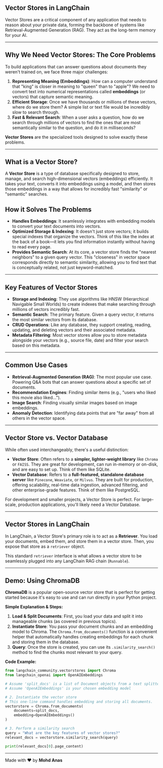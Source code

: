 ## **Vector Stores in LangChain**

Vector Stores are a critical component of any application that needs to reason about your private data, forming the backbone of systems like Retrieval-Augmented Generation (RAG). They act as the long-term memory for your AI.

---

## Why We Need Vector Stores: The Core Problems

To build applications that can answer questions about documents they weren't trained on, we face three major challenges:

1.  **Representing Meaning (Embeddings)**: How can a computer understand that "king" is closer in meaning to "queen" than to "apple"? We need to convert text into numerical representations called **embeddings** (or vectors) that capture semantic meaning.
2.  **Efficient Storage**: Once we have thousands or millions of these vectors, where do we store them? A simple list or text file would be incredibly slow to search through.
3.  **Fast & Relevant Search**: When a user asks a question, how do we search through millions of vectors to find the ones that are most semantically similar to the question, and do it in milliseconds?

**Vector Stores** are the specialized tools designed to solve exactly these problems.

---

## What is a Vector Store?

A **Vector Store** is a type of database specifically designed to store, manage, and search high-dimensional vectors (embeddings) efficiently. It takes your text, converts it into embeddings using a model, and then stores those embeddings in a way that allows for incredibly fast "similarity" or "semantic" searches.

## How it Solves The Problems

- **Handles Embeddings**: It seamlessly integrates with embedding models to convert your text documents into vectors.
- **Optimized Storage & Indexing**: It doesn't just store vectors; it builds special indexes that organize the vectors. Think of this like the index at the back of a book—it lets you find information instantly without having to read every page.
- **Provides Semantic Search**: At its core, a vector store finds the "nearest neighbors" to a given query vector. This "closeness" in vector space corresponds directly to semantic similarity, allowing you to find text that is conceptually related, not just keyword-matched.

---

## Key Features of Vector Stores

- **Storage and Indexing**: They use algorithms like HNSW (Hierarchical Navigable Small Worlds) to create indexes that make searching through millions of vectors incredibly fast.
- **Semantic Search**: The primary feature. Given a query vector, it returns the most similar vectors from its database.
- **CRUD Operations**: Like any database, they support creating, reading, updating, and deleting vectors and their associated metadata.
- **Metadata Filtering**: Most vector stores allow you to store metadata alongside your vectors (e.g., source file, date) and filter your search based on this metadata.

---

## Common Use Cases

- **Retrieval-Augmented Generation (RAG)**: The most popular use case. Powering Q&A bots that can answer questions about a specific set of documents.
- **Recommendation Engines**: Finding similar items (e.g., "users who liked this movie also liked...").
- **Image Search**: Finding visually similar images based on image embeddings.
- **Anomaly Detection**: Identifying data points that are "far away" from all others in the vector space.

---

## Vector Store vs. Vector Database

While often used interchangeably, there's a useful distinction:

- **Vector Store**: Often refers to a **simpler, lighter-weight library** like `Chroma` or `FAISS`. They are great for development, can run in-memory or on-disk, and are easy to set up. Think of them like SQLite.
- **Vector Database**: Refers to a **full-featured, standalone database server** like `Pinecone`, `Weaviate`, or `Milvus`. They are built for production, offering scalability, real-time data ingestion, advanced filtering, and other enterprise-grade features. Think of them like PostgreSQL.

For development and smaller projects, a Vector Store is perfect. For large-scale, production applications, you'll likely need a Vector Database.

---

## Vector Stores in LangChain

In LangChain, a Vector Store's primary role is to act as a **Retriever**. You load your documents, embed them, and store them in a vector store. Then, you expose that store as a `retriever` object.

This standard `retriever` interface is what allows a vector store to be seamlessly plugged into any LangChain RAG chain (`Runnable`).

---

## Demo: Using ChromaDB

**ChromaDB** is a popular open-source vector store that is perfect for getting started because it's easy to use and can run directly in your Python project.

**Simple Explanation & Steps:**

1.  **Load & Split Documents**: First, you load your data and split it into manageable chunks (as covered in previous topics).
2.  **Instantiate Store**: You pass your document chunks and an embedding model to Chroma. The `Chroma.from_documents()` function is a convenient helper that automatically handles creating embeddings for each chunk and storing them in the database.
3.  **Query**: Once the store is created, you can use its `.similarity_search()` method to find the chunks most relevant to your query.

**Code Example:**

```python
from langchain_community.vectorstores import Chroma
from langchain_openai import OpenAIEmbeddings

# Assume 'split_docs' is a list of Document objects from a text splitter
# Assume 'OpenAIEmbeddings' is your chosen embedding model

# 2. Instantiate the vector store
# This one-line command handles embedding and storing all documents.
vectorstore = Chroma.from_documents(
    documents=split_docs,
    embedding=OpenAIEmbeddings()
)

# 3. Perform a similarity search
query = "What are the key features of vector stores?"
relevant_docs = vectorstore.similarity_search(query)

print(relevant_docs[0].page_content)
```

---

Made with ❤️ by **Mohd Anas**
